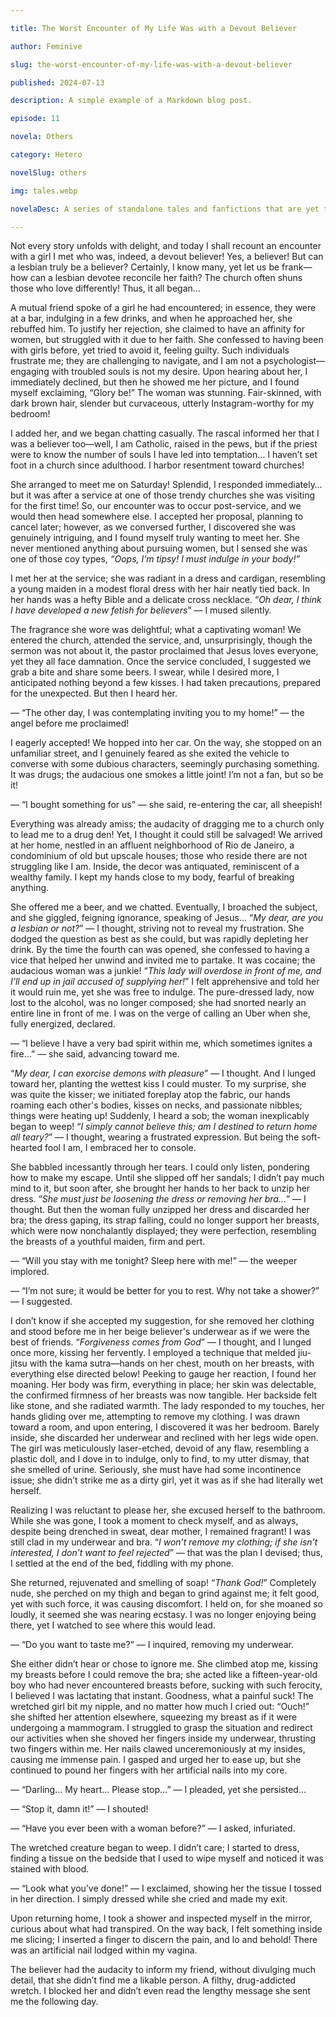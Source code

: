 ```yaml
---

title: The Worst Encounter of My Life Was with a Devout Believer

author: Feminive

slug: the-worst-encounter-of-my-life-was-with-a-devout-believer

published: 2024-07-13

description: A simple example of a Markdown blog post.

episode: 11

novela: Others

category: Hetero

novelSlug: others

img: tales.webp

novelaDesc: A series of standalone tales and fanfictions that are yet to be part of a larger narrative.

---
```


Not every story unfolds with delight, and today I shall recount an encounter with a girl I met who was, indeed, a devout believer! Yes, a believer! But can a lesbian truly be a believer? Certainly, I know many, yet let us be frank—how can a lesbian devotee reconcile her faith? The church often shuns those who love differently! Thus, it all began…

A mutual friend spoke of a girl he had encountered; in essence, they were at a bar, indulging in a few drinks, and when he approached her, she rebuffed him. To justify her rejection, she claimed to have an affinity for women, but struggled with it due to her faith. She confessed to having been with girls before, yet tried to avoid it, feeling guilty. Such individuals frustrate me; they are challenging to navigate, and I am not a psychologist—engaging with troubled souls is not my desire. Upon hearing about her, I immediately declined, but then he showed me her picture, and I found myself exclaiming, “Glory be!” The woman was stunning. Fair-skinned, with dark brown hair, slender but curvaceous, utterly Instagram-worthy for my bedroom!

I added her, and we began chatting casually. The rascal informed her that I was a believer too—well, I am Catholic, raised in the pews, but if the priest were to know the number of souls I have led into temptation… I haven’t set foot in a church since adulthood. I harbor resentment toward churches!

She arranged to meet me on Saturday! Splendid, I responded immediately… but it was after a service at one of those trendy churches she was visiting for the first time! So, our encounter was to occur post-service, and we would then head somewhere else. I accepted her proposal, planning to cancel later; however, as we conversed further, I discovered she was genuinely intriguing, and I found myself truly wanting to meet her. She never mentioned anything about pursuing women, but I sensed she was one of those coy types, _“Oops, I’m tipsy! I must indulge in your body!”_

I met her at the service; she was radiant in a dress and cardigan, resembling a young maiden in a modest floral dress with her hair neatly tied back. In her hands was a hefty Bible and a delicate cross necklace. “_Oh dear, I think I have developed a new fetish for believers_” — I mused silently.

The fragrance she wore was delightful; what a captivating woman! We entered the church, attended the service, and, unsurprisingly, though the sermon was not about it, the pastor proclaimed that Jesus loves everyone, yet they all face damnation. Once the service concluded, I suggested we grab a bite and share some beers. I swear, while I desired more, I anticipated nothing beyond a few kisses. I had taken precautions, prepared for the unexpected. But then I heard her.

— “The other day, I was contemplating inviting you to my home!” — the angel before me proclaimed!

I eagerly accepted! We hopped into her car. On the way, she stopped on an unfamiliar street, and I genuinely feared as she exited the vehicle to converse with some dubious characters, seemingly purchasing something. It was drugs; the audacious one smokes a little joint! I’m not a fan, but so be it!

— “I bought something for us” — she said, re-entering the car, all sheepish!

Everything was already amiss; the audacity of dragging me to a church only to lead me to a drug den! Yet, I thought it could still be salvaged! We arrived at her home, nestled in an affluent neighborhood of Rio de Janeiro, a condominium of old but upscale houses; those who reside there are not struggling like I am. Inside, the decor was antiquated, reminiscent of a wealthy family. I kept my hands close to my body, fearful of breaking anything.

She offered me a beer, and we chatted. Eventually, I broached the subject, and she giggled, feigning ignorance, speaking of Jesus… “_My dear, are you a lesbian or not?_” — I thought, striving not to reveal my frustration. She dodged the question as best as she could, but was rapidly depleting her drink. By the time the fourth can was opened, she confessed to having a vice that helped her unwind and invited me to partake. It was cocaine; the audacious woman was a junkie! “_This lady will overdose in front of me, and I’ll end up in jail accused of supplying her!_” I felt apprehensive and told her it would ruin me, yet she was free to indulge. The pure-dressed lady, now lost to the alcohol, was no longer composed; she had snorted nearly an entire line in front of me. I was on the verge of calling an Uber when she, fully energized, declared.

— “I believe I have a very bad spirit within me, which sometimes ignites a fire…” — she said, advancing toward me.

“_My dear, I can exorcise demons with pleasure_” — I thought. And I lunged toward her, planting the wettest kiss I could muster. To my surprise, she was quite the kisser; we initiated foreplay atop the fabric, our hands roaming each other's bodies, kisses on necks, and passionate nibbles; things were heating up! Suddenly, I heard a sob; the woman inexplicably began to weep! “_I simply cannot believe this; am I destined to return home all teary?_” — I thought, wearing a frustrated expression. But being the soft-hearted fool I am, I embraced her to console.

She babbled incessantly through her tears. I could only listen, pondering how to make my escape. Until she slipped off her sandals; I didn’t pay much mind to it, but soon after, she brought her hands to her back to unzip her dress. “_She must just be loosening the dress or removing her bra…_” — I thought. But then the woman fully unzipped her dress and discarded her bra; the dress gaping, its strap falling, could no longer support her breasts, which were now nonchalantly displayed; they were perfection, resembling the breasts of a youthful maiden, firm and pert.

— “Will you stay with me tonight? Sleep here with me!” — the weeper implored.

— “I’m not sure; it would be better for you to rest. Why not take a shower?” — I suggested.

I don’t know if she accepted my suggestion, for she removed her clothing and stood before me in her beige believer's underwear as if we were the best of friends. “_Forgiveness comes from God_” — I thought, and I lunged once more, kissing her fervently. I employed a technique that melded jiu-jitsu with the kama sutra—hands on her chest, mouth on her breasts, with everything else directed below! Peeking to gauge her reaction, I found her moaning. Her body was firm, everything in place; her skin was delectable, the confirmed firmness of her breasts was now tangible. Her backside felt like stone, and she radiated warmth. The lady responded to my touches, her hands gliding over me, attempting to remove my clothing. I was drawn toward a room, and upon entering, I discovered it was her bedroom. Barely inside, she discarded her underwear and reclined with her legs wide open. The girl was meticulously laser-etched, devoid of any flaw, resembling a plastic doll, and I dove in to indulge, only to find, to my utter dismay, that she smelled of urine. Seriously, she must have had some incontinence issue; she didn’t strike me as a dirty girl, yet it was as if she had literally wet herself.

Realizing I was reluctant to please her, she excused herself to the bathroom. While she was gone, I took a moment to check myself, and as always, despite being drenched in sweat, dear mother, I remained fragrant! I was still clad in my underwear and bra. “_I won’t remove my clothing; if she isn’t interested, I don’t want to feel rejected_” — that was the plan I devised; thus, I settled at the end of the bed, fiddling with my phone.

She returned, rejuvenated and smelling of soap! “_Thank God!_” Completely nude, she perched on my thigh and began to grind against me; it felt good, yet with such force, it was causing discomfort. I held on, for she moaned so loudly, it seemed she was nearing ecstasy. I was no longer enjoying being there, yet I watched to see where this would lead.

— “Do you want to taste me?” — I inquired, removing my underwear.

She either didn’t hear or chose to ignore me. She climbed atop me, kissing my breasts before I could remove the bra; she acted like a fifteen-year-old boy who had never encountered breasts before, sucking with such ferocity, I believed I was lactating that instant. Goodness, what a painful suck! The wretched girl bit my nipple, and no matter how much I cried out: “Ouch!” she shifted her attention elsewhere, squeezing my breast as if it were undergoing a mammogram. I struggled to grasp the situation and redirect our activities when she shoved her fingers inside my underwear, thrusting two fingers within me. Her nails clawed unceremoniously at my insides, causing me immense pain. I gasped and urged her to ease up, but she continued to pound her fingers with her artificial nails into my core.

— “Darling… My heart… Please stop…” — I pleaded, yet she persisted…

— “Stop it, damn it!” — I shouted!

— “Have you ever been with a woman before?” — I asked, infuriated.

The wretched creature began to weep. I didn’t care; I started to dress, finding a tissue on the bedside that I used to wipe myself and noticed it was stained with blood.

— “Look what you’ve done!” — I exclaimed, showing her the tissue I tossed in her direction. I simply dressed while she cried and made my exit.

Upon returning home, I took a shower and inspected myself in the mirror, curious about what had transpired. On the way back, I felt something inside me slicing; I inserted a finger to discern the pain, and lo and behold! There was an artificial nail lodged within my vagina.

The believer had the audacity to inform my friend, without divulging much detail, that she didn’t find me a likable person. A filthy, drug-addicted wretch. I blocked her and didn’t even read the lengthy message she sent me the following day.